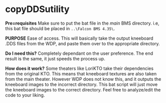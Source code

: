 # copyDDSutility

**Pre=requisites**
Make sure to put the bat file in the *main* BMS directory. i.e, this bat file should be placed in `..\Falcon BMS 4.35\`.

**PURPOSE**
Ease of access. This will basically take the output kneeboard .DDS files from the WDP, and paste them over to the appropriate directory.
  
**Do I need this?**
Completely dependant on the user preference. The end result is the same, it just speeds the process up.

**How does it work?**
Some theaters like LoriKTO take their dependencies from the original KTO. This means that kneeboard textures are also taken from the main theater. However WDP does not know this, and it outputs the kneeboard images to the incorrect directory. This bat script will just move the kneeboard images to the correct directory. Feel free to analyze/edit the code to your liking.
